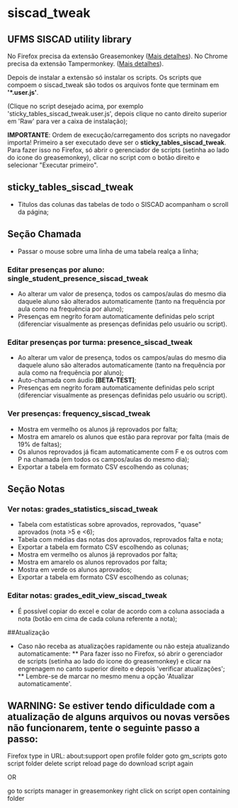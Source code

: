 # siscad_tweak
## UFMS SISCAD utility library

No Firefox precisa da extensão Greasemonkey ([Mais detalhes](https://www.tecmundo.com.br/firefox/2931-como-usar-o-greasemonkey.htm)).
No Chrome precisa da extensão Tampermonkey. ([Mais detalhes](https://tugatech.com.pt/t12232-dica-como-instalar-scripts-no-google-chrome)).

Depois de instalar a extensão só instalar os scripts.
Os scripts que compoem o siscad_tweak são todos os arquivos fonte que terminam em **'*.user.js'**.

(Clique no script desejado acima, por exemplo 'sticky_tables_siscad_tweak.user.js', depois clique no canto direito superior em 'Raw' para ver a caixa de instalação);

**IMPORTANTE**: Ordem de execução/carregamento dos scripts no navegador importa! Primeiro a ser executado deve ser o **sticky_tables_siscad_tweak**.
Para fazer isso no Firefox, só abrir o gerenciador de scripts (setinha ao lado do icone do greasemonkey), clicar no script com o botão direito e selecionar "Executar primeiro".

## sticky_tables_siscad_tweak
* Titulos das colunas das tabelas de todo o SISCAD acompanham o scroll da página;

## Seção Chamada
* Passar o mouse sobre uma linha de uma tabela realça a linha;

### Editar presenças por aluno: single_student_presence_siscad_tweak 
* Ao alterar um valor de presença, todos os campos/aulas do mesmo dia daquele aluno são alterados automaticamente (tanto na frequência por aula como na frequência por aluno);
* Presenças em negrito foram automaticamente definidas pelo script (diferenciar visualmente as presenças definidas pelo usuário ou script).

### Editar presenças por turma: presence_siscad_tweak
* Ao alterar um valor de presença, todos os campos/aulas do mesmo dia daquele aluno são alterados automaticamente (tanto na frequência por aula como na frequência por aluno);
* Auto-chamada com áudio **[BETA-TEST]**;
* Presenças em negrito foram automaticamente definidas pelo script (diferenciar visualmente as presenças definidas pelo usuário ou script).

### Ver presenças: frequency_siscad_tweak

* Mostra em vermelho os alunos já reprovados por falta;
* Mostra em amarelo os alunos que estão para reprovar por falta (mais de 19% de faltas);
* Os alunos reprovados já ficam automaticamente com F e os outros com P na chamada (em todos os campos/aulas do mesmo dia);
* Exportar a tabela em formato CSV escolhendo as colunas;

## Seção Notas

### Ver notas: grades_statistics_siscad_tweak
* Tabela com estatísticas sobre aprovados, reprovados, "quase" aprovados (nota >5 e <6);
* Tabela com médias das notas dos aprovados, reprovados falta e nota;
* Exportar a tabela em formato CSV escolhendo as colunas;
* Mostra em vermelho os alunos já reprovados por falta;
* Mostra em amarelo os alunos reprovados por falta;
* Mostra em verde os alunos aprovados;
* Exportar a tabela em formato CSV escolhendo as colunas;

### Editar notas: grades_edit_view_siscad_tweak
* É possível copiar do excel e colar de acordo com a coluna associada a nota (botão em cima de cada coluna referente a nota);

##Atualização

* Caso não receba as atualizações rapidamente ou não esteja atualizando automaticamente: 
** Para fazer isso no Firefox, só abrir o gerenciador de scripts (setinha ao lado do icone do greasemonkey) e clicar na engrenagem no canto superior direito e depois 'verificar atualizações';
** Lembre-se de marcar no mesmo menu a opção 'Atualizar automaticamente'.

## WARNING: Se  estiver tendo dificuldade com a atualização de alguns arquivos ou novas versões não funcionarem, tente o seguinte passo a passo:

Firefox
type in URL: about:support
open profile folder
goto gm_scripts
goto script folder
delete script
reload page do download script again


OR

go to scripts manager in greasemonkey
right click on script
open containing folder
